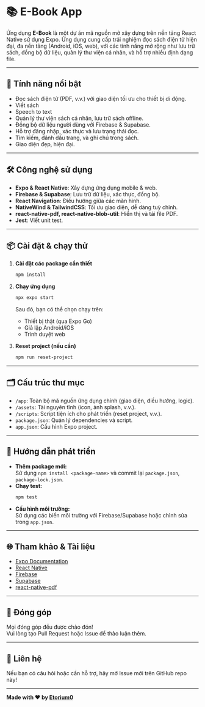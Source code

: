 # 📚 E-Book App

Ứng dụng **E-Book** là một dự án mã nguồn mở xây dựng trên nền tảng React Native sử dụng Expo. Ứng dụng cung cấp trải nghiệm đọc sách điện tử hiện đại, đa nền tảng (Android, iOS, web), với các tính năng mở rộng như lưu trữ sách, đồng bộ dữ liệu, quản lý thư viện cá nhân, và hỗ trợ nhiều định dạng file.

---

## 🚀 Tính năng nổi bật

- Đọc sách điện tử (PDF, v.v.) với giao diện tối ưu cho thiết bị di động.
- Viết sách
- Speech to text
- Quản lý thư viện sách cá nhân, lưu trữ sách offline.
- Đồng bộ dữ liệu người dùng với Firebase & Supabase.
- Hỗ trợ đăng nhập, xác thực và lưu trạng thái đọc.
- Tìm kiếm, đánh dấu trang, và ghi chú trong sách.
- Giao diện đẹp, hiện đại.

---

## 🛠️ Công nghệ sử dụng

- **Expo & React Native**: Xây dựng ứng dụng mobile & web.
- **Firebase & Supabase**: Lưu trữ dữ liệu, xác thực, đồng bộ.
- **React Navigation**: Điều hướng giữa các màn hình.
- **NativeWind & TailwindCSS**: Tối ưu giao diện, dễ dàng tuỳ chỉnh.
- **react-native-pdf, react-native-blob-util**: Hiển thị và tải file PDF.
- **Jest**: Viết unit test.

---

## 📦 Cài đặt & chạy thử

1. **Cài đặt các package cần thiết**
    ```bash
    npm install
    ```

2. **Chạy ứng dụng**
    ```bash
    npx expo start
    ```
    Sau đó, bạn có thể chọn chạy trên:
    - Thiết bị thật (qua Expo Go)
    - Giả lập Android/iOS
    - Trình duyệt web

3. **Reset project (nếu cần)**
    ```bash
    npm run reset-project
    ```

---

## 🗂 Cấu trúc thư mục

- `/app`: Toàn bộ mã nguồn ứng dụng chính (giao diện, điều hướng, logic).
- `/assets`: Tài nguyên tĩnh (icon, ảnh splash, v.v.).
- `/scripts`: Script tiện ích cho phát triển (reset project, v.v.).
- `package.json`: Quản lý dependencies và script.
- `app.json`: Cấu hình Expo project.

---

## 📖 Hướng dẫn phát triển

- **Thêm package mới:**  
  Sử dụng `npm install <package-name>` và commit lại `package.json`, `package-lock.json`.
- **Chạy test:**  
  ```bash
  npm test
  ```
- **Cấu hình môi trường:**  
  Sử dụng các biến môi trường với Firebase/Supabase hoặc chỉnh sửa trong `app.json`.

---

## 🌐 Tham khảo & Tài liệu

- [Expo Documentation](https://docs.expo.dev/)
- [React Native](https://reactnative.dev/)
- [Firebase](https://firebase.google.com/docs)
- [Supabase](https://supabase.com/docs)
- [react-native-pdf](https://github.com/wonday/react-native-pdf)

---

## 🤝 Đóng góp

Mọi đóng góp đều được chào đón!  
Vui lòng tạo Pull Request hoặc Issue để thảo luận thêm.

---

## 📢 Liên hệ

Nếu bạn có câu hỏi hoặc cần hỗ trợ, hãy mở Issue mới trên GitHub repo này!

---

**Made with ❤️ by [Etorium0](https://github.com/Etorium0)**
